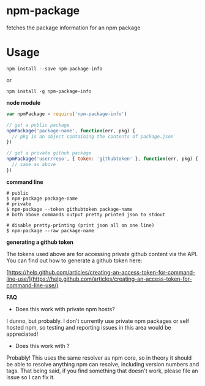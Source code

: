# npm-package
fetches the package information for an npm package


# Usage

`npm install --save npm-package-info`

or

`npm install -g npm-package-info`

**node module**

```javascript
var npmPackage = require('npm-package-info')

// get a public package
npmPackage('package-name', function(err, pkg) {
  // pkg is an object containing the contents of package.json
})

// get a private github package
npmPackage('user/repo', { token: 'githubtoken' }, function(err, pkg) {
  // same as above
})
```

**command line**

```
# public
$ npm-package package-name
# private
$ npm-package --token githubtoken package-name
# both above commands output pretty printed json to stdout

# disable pretty-printing (print json all on one line)
$ npm-package --raw package-name
```

**generating a github token**

The tokens used above are for accessing private github content via the API. You can find out how to generate a github token here:

[https://help.github.com/articles/creating-an-access-token-for-command-line-use/](https://help.github.com/articles/creating-an-access-token-for-command-line-use/)

**FAQ**

- Does this work with private npm hosts?

I dunno, but probably. I don't currently use private npm packages or self hosted npm, so testing and reporting issues in this area would be appreciated!

- Does this work with <special type of npm package definition>?

Probably! This uses the same resolver as npm core, so in theory it should be able to resolve anything npm can resolve, including version numbers and tags. That being said, if you find something that doesn't work, please file an issue so I can fix it.
